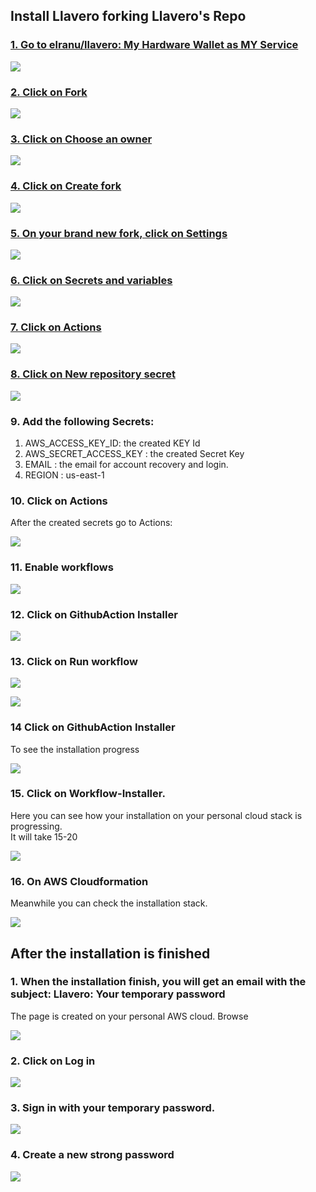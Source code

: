 ## Install Llavero forking Llavero's Repo 

### [1\. Go to elranu/llavero: My Hardware Wallet as MY Service](https://github.com/elranu/llavero)

![](https://dubble-prod-01.s3.amazonaws.com/assets/ded3e659-e774-4121-a96c-05e4b1b57a21.png?0)

### [2\. Click on Fork](https://github.com/elranu/llavero)

![](https://d3q7ie80jbiqey.cloudfront.net/media/image/zoom/8d6a2495-5fcd-4fd2-b369-6702207d5677/2.5/66.367919713139/13.18454166853?0)

### [3\. Click on Choose an owner](https://github.com/elranu/llavero/fork)

![](https://d3q7ie80jbiqey.cloudfront.net/media/image/zoom/1929f11b-d618-4505-8cd2-a27331ac2680/2.5/32.65298437402/32.762833514893?0)

### [4\. Click on Create fork](https://github.com/elranu/llavero/fork)

![](https://d3q7ie80jbiqey.cloudfront.net/media/image/zoom/36e8e38b-6337-4332-9eb9-87537163e3f4/2.5/66.698965585854/69.837287164504?0)

### [5\. On your brand new fork, click on Settings]()

![](https://d3q7ie80jbiqey.cloudfront.net/media/image/zoom/28f1fc48-7b9f-4adc-82c3-4b971c5210d9/2.5/36.673325994407/6.7623094763145?0)

### [6\. Click on Secrets and variables](https://github.com/llavero-app/llavero/settings)

![](https://d3q7ie80jbiqey.cloudfront.net/media/image/zoom/090253ae-f6fc-4df0-926f-d0525d02e763/2.5/19.153673103057/74.896086614412?0)

### [7\. Click on Actions]()

![](https://d3q7ie80jbiqey.cloudfront.net/media/image/zoom/8e67e06c-b8d8-4f63-942d-c70213d01b85/2.5/20.759885856904/77.601012230912?0)

### [8\. Click on New repository secret]()

![](https://d3q7ie80jbiqey.cloudfront.net/media/image/zoom/188e1748-5b40-4137-b7cc-93bbe3fc03a0/2.5/58.097444863683/77.66309295559?0)

### 9. Add the following Secrets:

1. AWS\_ACCESS\_KEY\_ID: the created KEY Id
2. AWS\_SECRET\_ACCESS\_KEY : the created Secret Key 
3. EMAIL : the email for account recovery and login.
4. REGION : us-east-1


### 10\. Click on Actions
After the created secrets go to Actions:

![](https://d3q7ie80jbiqey.cloudfront.net/media/image/zoom/a2bfc0f7-47a9-48ff-8d37-1d0370cde338/2.5/11.923760103892/6.7623094763145?0)

### 11. Enable workflows

![](https://d3q7ie80jbiqey.cloudfront.net/media/image/zoom/96196af4-48c4-4fba-ac39-7ccfabfc5740/2.5/50.018074617807/43.444328824142?0)

### 12. Click on GithubAction Installer

![](https://d3q7ie80jbiqey.cloudfront.net/media/image/zoom/30f6129a-29ca-49cd-a4ab-240b3ebac11e/2.5/1.2043913684217/38.887343074231?0)

### 13. Click on Run workflow

![](https://d3q7ie80jbiqey.cloudfront.net/media/image/zoom/fdfaf1d3-26a0-40b9-89b0-117696f12c95/2.5/81.480392011773/27.950138405632?0)


![](https://d3q7ie80jbiqey.cloudfront.net/media/image/zoom/d5c69804-f262-4537-960e-5c30a9f467a8/2.5/71.432029770081/40.699493376447?0)

### 14 Click on GithubAction Installer
To see the installation progress

![](https://d3q7ie80jbiqey.cloudfront.net/media/image/zoom/ff2628cf-37da-4f5b-a2f0-80b87b3437a6/2.5/35.162843757844/41.108190752837?0)

### 15. Click on Workflow-Installer.

Here you can see how your installation on your personal cloud stack is progressing.  
It will take 15-20

![](https://d3q7ie80jbiqey.cloudfront.net/media/image/zoom/796b6ff5-8c96-4611-b08c-d6bfb4c9baab/2.5/19.769061904356/46.562380597197?0)

### 16. On AWS Cloudformation

Meanwhile you can check the installation stack.

![](https://d3q7ie80jbiqey.cloudfront.net/media/image/zoom/97b3394d-be19-4df2-af90-c45fcd7a19e1/2.5/16.605839416058/29.375591296121?0)

## After the installation is finished 

### 1\. When the installation finish, you will get an email with the subject: Llavero: Your temporary password

The page is created on your personal AWS cloud. Browse

![](https://d3q7ie80jbiqey.cloudfront.net/media/image/zoom/6457779e-4640-4355-9454-4446a2ad31b2/1/0/0?0)


### 2\. Click on Log in

![](https://d3q7ie80jbiqey.cloudfront.net/media/image/zoom/69783d2a-cce6-4560-a0cf-72fa02f204c0/2.5/50/20.81362346263?0)

### 3\. Sign in with your temporary password.

![](https://d3q7ie80jbiqey.cloudfront.net/media/image/zoom/22a97c70-b462-4b86-81cf-4372124fe5a6/1/0/0?0)


### 4\. Create a new strong password

![](https://d3q7ie80jbiqey.cloudfront.net/media/image/zoom/8b141d52-3b26-4b6e-94df-a378c65094c2/1/0/0?0)
